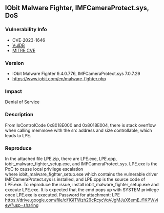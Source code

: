 ## IObit Malware Fighter, IMFCameraProtect.sys, DoS

### Vulnerability Info
* CVE-2023-1646
* [VulDB](https://vuldb.com/?id.224026)
* [MITRE CVE](https://cve.mitre.org/cgi-bin/cvename.cgi?name=CVE-2023-1646)

### Version
* IObit Malware Fighter 9.4.0.776, IMFCameraProtect.sys 7.0.7.29
* https://www.iobit.com/en/malware-fighter.php

### Impact
Denial of Service

### Description
From IoControlCode 0x8018E000 and 0x8018E004, there is stack overflow when calling memmove with the src address and size controllable, which leads to LPE.

### Reproduce
In the attached file LPE.zip, there are LPE.exe, LPE.cpp, iobit_malware_fighter_setup.exe, and IMFCameraProtect.sys. LPE.exe is the PoC to cause local privilege escalation where iobit_malware_fighter_setup.exe which contains the vulnerable driver IMFCameraProtect.sys is installed, and LPE.cpp is the source code of LPE.exe. To reproduce the issue, install iobit_malware_fighter_setup.exe and execute LPE.exe. It is expected that the cmd pops up with SYSTEM privilege once LPE.exe is executed. Password for attachment: LPE
https://drive.google.com/file/d/1GITWzh29cRcycVqVJgMJuX6emE_f1KPV/view?usp=sharing